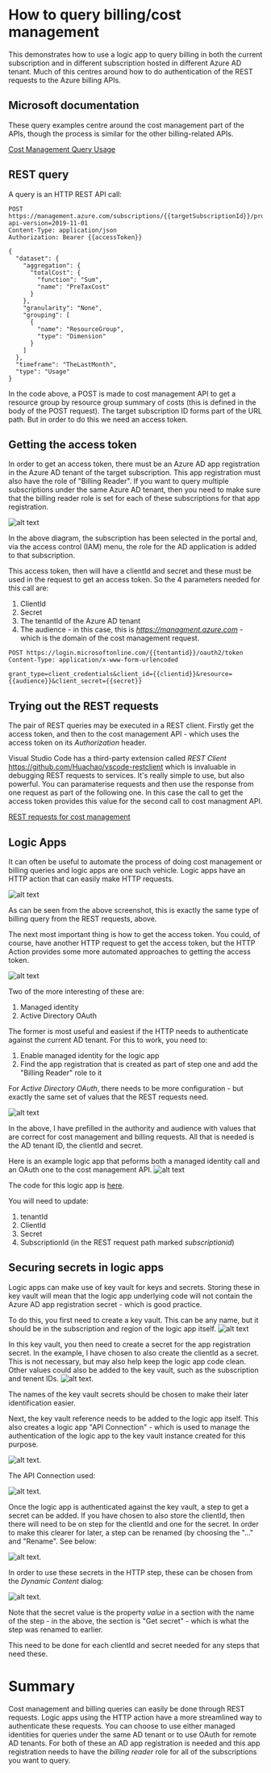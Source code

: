 # How to query billing/cost management
This demonstrates how to use a logic app to query billing in both the current subscription and in different subscription hosted in different Azure AD tenant. Much of this centres around how to do authentication of the REST requests to the Azure billing APIs.

## Microsoft documentation
These query examples centre around the cost management part of the APIs, though the process is similar for the other billing-related APIs.

[Cost Management Query Usage](https://docs.microsoft.com/en-us/rest/api/cost-management/query/usage "Azure Cost management")

## REST query
A query is an HTTP REST API call:

```
POST  https://management.azure.com/subscriptions/{{targetSubscriptionId}}/providers/Microsoft.CostManagement/query?api-version=2019-11-01
Content-Type: application/json
Authorization: Bearer {{accessToken}}

{
  "dataset": {
    "aggregation": {
      "totalCost": {
        "function": "Sum",
        "name": "PreTaxCost"
      }
    },
    "granularity": "None",
    "grouping": [
      {
        "name": "ResourceGroup",
        "type": "Dimension"
      }
    ]
  },
  "timeframe": "TheLastMonth",
  "type": "Usage"
}
```
In the code above, a POST is made to cost management API to get a resource group by resource group summary of costs (this is defined in the body of the POST request). The target subscription ID forms part of the URL path. But in order to do this we need an access token.

## Getting the access token
In order to get an access token, there must be an Azure AD app registration in the Azure AD tenant of the target subscription. This app registration must also have the role of "Billing Reader". If you want to query multiple subscriptions under the same Azure AD tenant, then you need to make sure that the billing reader role is set for each of these subscriptions for that app registration.

![alt text](app-registration-billing-reader.png "Billing reader role for AD app registration")

In the above diagram, the subscription has been selected in the portal and, via the access control (IAM) menu, the role for the AD application is added to that subscription.

This access token, then will have a clientId and secret and these must be used in the request to get an access token. So the 4 parameters needed for this call are:
1. ClientId
2. Secret
3. The tenantId of the Azure AD tenant
4. The audience - in this case, this is *https://managment.azure.com* - which is the domain of the cost management request.

```
POST https://login.microsoftonline.com/{{tentantid}}/oauth2/token
Content-Type: application/x-www-form-urlencoded

grant_type=client_credentials&client_id={{clientid}}&resource={{audience}}&client_secret={{secret}}

```

## Trying out the REST requests
The pair of REST queries may be executed in a REST client. Firstly get the access token, and then to the cost management API - which uses the access token on its *Authorization* header.

Visual Studio Code has a third-party extension called *REST Client* https://github.com/Huachao/vscode-restclient which is invaluable in debugging REST requests to services. It's really simple to use, but also powerful. You can paramaterise requests and then use the response from one request as part of the following one. In this case the call to get the access token provides this value for the second call to cost managment API.

[REST requests for cost management](billing-blank.http "Azure Cost management")


## Logic Apps
It can often be useful to automate the process of doing cost management or billing queries and logic apps are one such vehicle. Logic apps have an HTTP action that can easily make HTTP requests.

![alt text](http-action.png "Logic app HTTP Action")

As can be seen from the above screenshot, this is exactly the same type of billing query from the REST requests, above.

The next most important thing is how to get the access token. You could, of course, have another HTTP request to get the access token, but the HTTP Action provides some more automated approaches to getting the access token. 

![alt text](authentication-methods.png "HTTP Action authentication methods")

Two of the more interesting of these are:
1. Managed identity
2. Active Directory OAuth

The former is most useful and easiest if the HTTP needs to authenticate against the current AD tenant. For this to work, you need to:
1. Enable managed identity for the logic app
2. Find the app registration that is created as part of step one and add the "Billing Reader" role to it

For *Active Directory OAuth*, there needs to be more configuration - but exactly the same set of values that the REST requests need.

![alt text](active-directory-oauth.png "HTTP Action OAuth authentication")

In the above, I have prefilled in the authority and audience with values that are correct for cost management and billing requests. All that is needed is the AD tenant ID, the clientId and secret.

Here is an example logic app that peforms both a managed identity call and an OAuth one to the cost management API.
![alt text](logic-app-overview.png "Logic app example")

The code for this logic app is [here](logic-app-redacted.json "logic App code"). 

You will need to update:
1. tenantId
2. ClientId
3. Secret
4. SubscriptionId (in the REST request path marked *subscriptionid*)

## Securing secrets in logic apps
Logic apps can make use of key vault for keys and secrets. Storing these in key vault will mean that the logic app underlying code will not contain the Azure AD app registration secret - which is good practice.

To do this, you first need to create a key vault. This can be any name, but it should be in the subscription and region of the logic app itself.
![alt text](logic-app-resources.png "Resource group with logic app and key vault")

In this key vault, you then need to create a secret for the app registration secret. In the example, I have chosen to also create the clientId as a secret. This is not necessary, but may also help keep the logic app code clean. Other values could also be added to the key vault, such as the subscription and tenent IDs.
![alt text](key-vault-secrets.png "key vault secrets created").

The names of the key vault secrets should be chosen to make their later identification easier. 

Next, the key vault reference needs to be added to the logic app itself. This also creates a logic app "API Connection" - which is used to manage the authentication of the logic app to the key vault instance created for this purpose.

![alt text](logic-app-kv-action.png "Add key vault to logic app").

The API Connection used:

![alt text](logic-app-with-kv-connections.png "logic app API connections").

Once the logic app is authenticated against the key vault, a step to get a secret can be added. If you have chosen to also store the clientId, then there will need to be on step for the clientId and one for the secret. In order to make this clearer for later, a step can be renamed (by choosing the "..." and "Rename". See below:

![alt text](logic-app-with-kv.png "key vault secrets in logic app").

In order to use these secrets in the HTTP step, these can be chosen from the *Dynamic Content* dialog:

![alt text](logic-app-http-dynamic.png "use a secret in logic app").

Note that the secret value is the property *value* in a section with the name of the step - in the above, the section is "Get secret" - which is what the step was renamed to earlier.

This need to be done for each clientId and secret needed for any steps that need these.

# Summary
Cost management and billing queries can easily be done through REST requests. Logic apps using the HTTP action have a more streamlined way to authenticate these requests. You can choose to use either managed identities for queries under the same AD tenant or to use OAuth for remote AD tenants. For both of these an AD app registration is needed and this app registration needs to have the *billing reader* role for all of the subscriptions you want to query.
